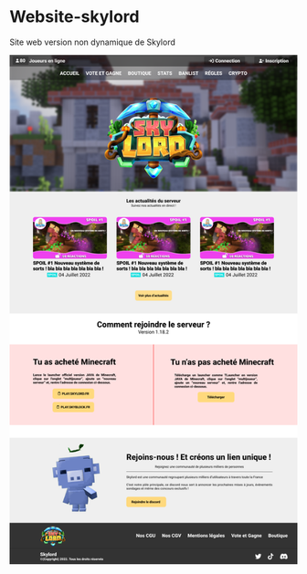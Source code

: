 # Website-skylord
Site web version non dynamique de Skylord

![Accueil](https://github.com/MisterGranti67/Website-skylord/blob/main/Page%20accueil.png)
